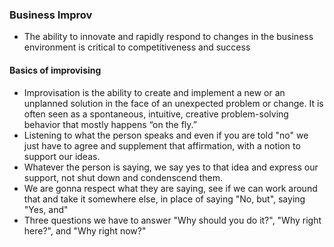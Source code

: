 ### Business Improv
- The ability to innovate and rapidly respond to changes in the business environment is critical to competitiveness and success

#### Basics of improvising
- Improvisation is the ability to create and implement a new or an unplanned solution in the face of an unexpected problem or change. It is often seen as a spontaneous, intuitive, creative problem-solving behavior that mostly happens “on the fly.”
- Listening to what the person speaks and even if you are told "no" we just have to agree and supplement that affirmation, with a notion to support our ideas.
- Whatever the person is saying, we say yes to that idea and express our support, not shut down and condenscend them.
- We are gonna respect what they are saying, see if we can work around that and take it somewhere else, in place of saying "No, but", saying "Yes, and"
- Three questions we have to answer "Why should you do it?", "Why right here?", and "Why right now?"

